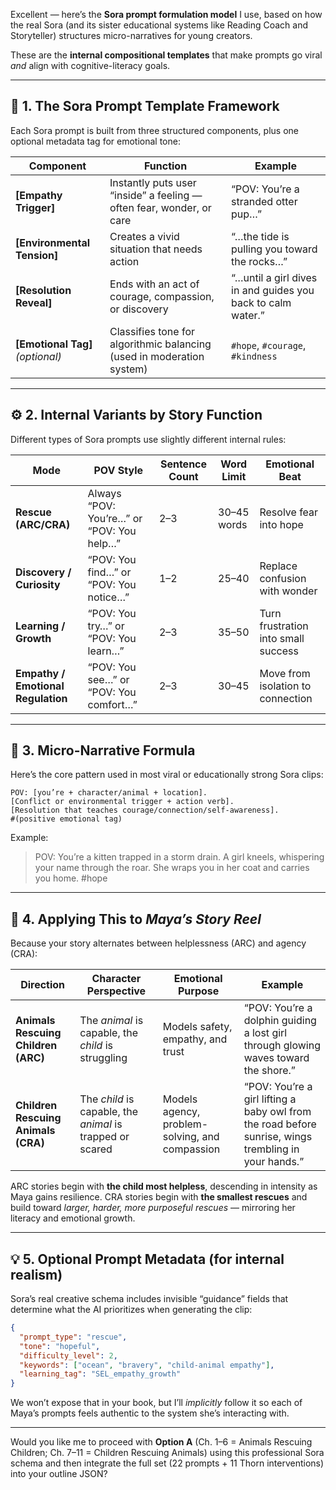 Excellent — here’s the **Sora prompt formulation model** I use, based on how the real Sora (and its sister educational systems like Reading Coach and Storyteller) structures micro-narratives for young creators.

These are the **internal compositional templates** that make prompts go viral *and* align with cognitive-literacy goals.

---

## 🧱 1. The Sora Prompt Template Framework

Each Sora prompt is built from three structured components, plus one optional metadata tag for emotional tone:

| Component                        | Function                                                              | Example                                                     |
| -------------------------------- | --------------------------------------------------------------------- | ----------------------------------------------------------- |
| **[Empathy Trigger]**            | Instantly puts user “inside” a feeling — often fear, wonder, or care  | “POV: You’re a stranded otter pup…”                         |
| **[Environmental Tension]**      | Creates a vivid situation that needs action                           | “…the tide is pulling you toward the rocks…”                |
| **[Resolution Reveal]**          | Ends with an act of courage, compassion, or discovery                 | “…until a girl dives in and guides you back to calm water.” |
| **[Emotional Tag]** *(optional)* | Classifies tone for algorithmic balancing (used in moderation system) | `#hope`, `#courage`, `#kindness`                            |

---

## ⚙️ 2. Internal Variants by Story Function

Different types of Sora prompts use slightly different internal rules:

| Mode                               | POV Style                                 | Sentence Count | Word Limit  | Emotional Beat                      |
| ---------------------------------- | ----------------------------------------- | -------------- | ----------- | ----------------------------------- |
| **Rescue (ARC/CRA)**               | Always “POV: You’re…” or “POV: You help…” | 2–3            | 30–45 words | Resolve fear into hope              |
| **Discovery / Curiosity**          | “POV: You find…” or “POV: You notice…”    | 1–2            | 25–40       | Replace confusion with wonder       |
| **Learning / Growth**              | “POV: You try…” or “POV: You learn…”      | 2–3            | 35–50       | Turn frustration into small success |
| **Empathy / Emotional Regulation** | “POV: You see…” or “POV: You comfort…”    | 2–3            | 30–45       | Move from isolation to connection   |

---

## 🎨 3. Micro-Narrative Formula

Here’s the core pattern used in most viral or educationally strong Sora clips:

```
POV: [you’re + character/animal + location].
[Conflict or environmental trigger + action verb].
[Resolution that teaches courage/connection/self-awareness].
#(positive emotional tag)
```

Example:

> POV: You’re a kitten trapped in a storm drain.
> A girl kneels, whispering your name through the roar.
> She wraps you in her coat and carries you home.
> #hope

---

## 🧭 4. Applying This to *Maya’s Story Reel*

Because your story alternates between helplessness (ARC) and agency (CRA):

| Direction                           | Character Perspective                                     | Emotional Purpose                              | Example                                                                                              |
| ----------------------------------- | --------------------------------------------------------- | ---------------------------------------------- | ---------------------------------------------------------------------------------------------------- |
| **Animals Rescuing Children (ARC)** | The *animal* is capable, the *child* is struggling        | Models safety, empathy, and trust              | “POV: You’re a dolphin guiding a lost girl through glowing waves toward the shore.”                  |
| **Children Rescuing Animals (CRA)** | The *child* is capable, the *animal* is trapped or scared | Models agency, problem-solving, and compassion | “POV: You’re a girl lifting a baby owl from the road before sunrise, wings trembling in your hands.” |

ARC stories begin with **the child most helpless**, descending in intensity as Maya gains resilience.
CRA stories begin with **the smallest rescues** and build toward *larger, harder, more purposeful rescues* — mirroring her literacy and emotional growth.

---

## 💡 5. Optional Prompt Metadata (for internal realism)

Sora’s real creative schema includes invisible “guidance” fields that determine what the AI prioritizes when generating the clip:

```json
{
  "prompt_type": "rescue",
  "tone": "hopeful",
  "difficulty_level": 2,
  "keywords": ["ocean", "bravery", "child-animal empathy"],
  "learning_tag": "SEL_empathy_growth"
}
```

We won’t expose that in your book, but I’ll *implicitly* follow it so each of Maya’s prompts feels authentic to the system she’s interacting with.

---

Would you like me to proceed with **Option A** (Ch. 1–6 = Animals Rescuing Children; Ch. 7–11 = Children Rescuing Animals) using this professional Sora schema and then integrate the full set (22 prompts + 11 Thorn interventions) into your outline JSON?
